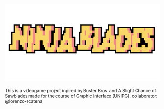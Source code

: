 ![logo](docs/logo.png)
------------
This is a videogame project inpired by Buster Bros. and A Slight Chance of Sawblades made for the course of Graphic Interface (UNIPG).
collaborator: @lorenzo-scatena
